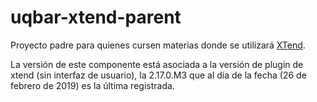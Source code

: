 # uqbar-xtend-parent

Proyecto padre para quienes cursen materias donde se utilizará [XTend](http://www.eclipse.org/xtend/index.html).

La versión de este componente está asociada a la versión de plugin de xtend (sin interfaz de usuario), la 2.17.0.M3 que al día de la fecha (26 de febrero de 2019) es la última registrada.
